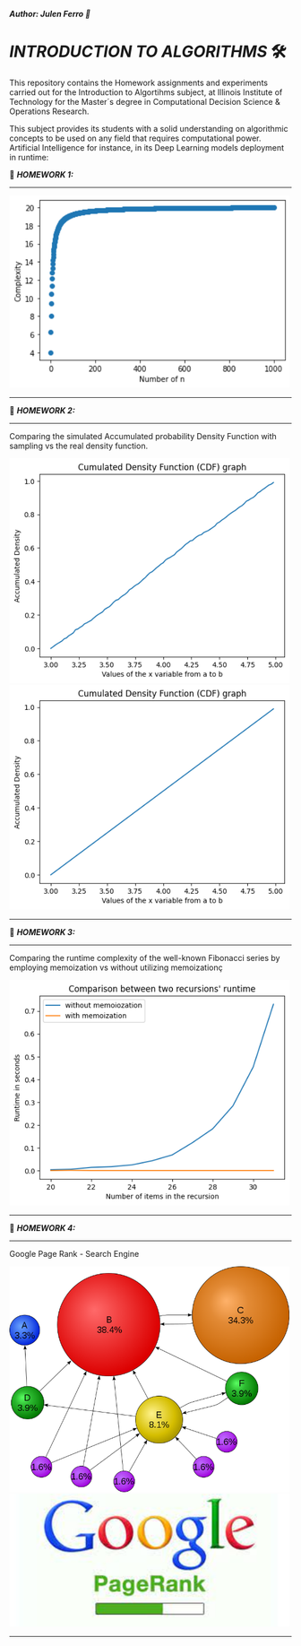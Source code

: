 ***Author: Julen Ferro 🚗***

# ***_INTRODUCTION TO ALGORITHMS_*** 🛠️

This repository contains the Homework assignments and experiments carried out for the Introduction to Algortihms subject, at Illinois Institute of Technology for the Master´s degree in Computational Decision Science & Operations Research.

This subject provides its students with a solid understanding on algorithmic concepts to be used on any field that requires computational power. Artificial Intelligence for instance, in its Deep Learning models deployment in runtime:

📁 ***_HOMEWORK 1:_***

---

<img src="https://github.com/ferriitoo/CS430-Introduction-to-algorithms/blob/main/results_hw1/series_algorithms.png" width="500"/>

---

📁 ***_HOMEWORK 2:_***

---

Comparing the simulated Accumulated probability Density Function with sampling vs the real density function.

<img src="https://github.com/ferriitoo/CS430-Introduction-to-algorithms/blob/main/results_hw2/accumulated_density_function_simulation.png" width="500"/>
<img src="https://github.com/ferriitoo/CS430-Introduction-to-algorithms/blob/main/results_hw2/accumulated_density_function_theoretical.png"width="500"/>

---

📁 ***_HOMEWORK 3:_***

---

Comparing the runtime complexity of the well-known Fibonacci series by employing memoization vs without utilizing memoizationç

<img src="https://github.com/ferriitoo/CS430-Introduction-to-algorithms/blob/main/results_hw3/Fibonacci_runtime.png" width="500"/>

---

📁 ***_HOMEWORK 4:_***

---

Google Page Rank - Search Engine

<img src="https://github.com/ferriitoo/CS430-Introduction-to-algorithms/blob/main/results_hw4/pagerank.png" width="500"/>
<img src="https://github.com/ferriitoo/CS430-Introduction-to-algorithms/blob/main/results_hw4/google.jpg" width="500"/>


---


